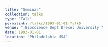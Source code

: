 ```yaml
---
title: "Seminar"
collection: talks
type: "Talk"
permalink: /talks/1993-01-01-Talk5
venue: ";Bioscience Dept Drexel University "
date: 1993-01-01
location: "Philadelphia USA"
---
```

